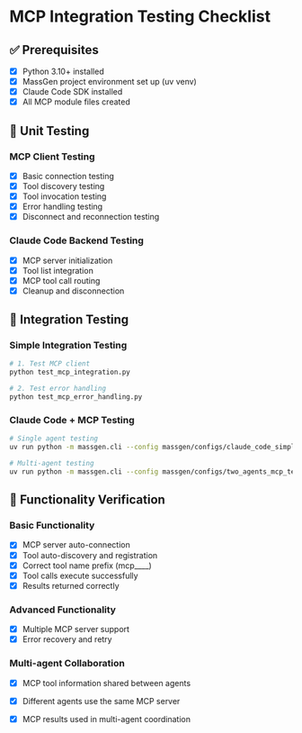 # MCP Integration Testing Checklist

## ✅ Prerequisites

- [x] Python 3.10+ installed
- [x] MassGen project environment set up (uv venv)
- [x] Claude Code SDK installed
- [x] All MCP module files created

## 🧪 Unit Testing

### MCP Client Testing
- [x] Basic connection testing
- [x] Tool discovery testing  
- [x] Tool invocation testing
- [x] Error handling testing
- [x] Disconnect and reconnection testing

### Claude Code Backend Testing
- [x] MCP server initialization
- [x] Tool list integration
- [x] MCP tool call routing
- [x] Cleanup and disconnection

## 🔗 Integration Testing

### Simple Integration Testing
```bash
# 1. Test MCP client
python test_mcp_integration.py

# 2. Test error handling
python test_mcp_error_handling.py
```

### Claude Code + MCP Testing
```bash
# Single agent testing
uv run python -m massgen.cli --config massgen/configs/claude_code_simple_mcp.yaml "Use MCP tools to: 1) echo 'Hello MCP', 2) add 42+58, 3) get current time"

# Multi-agent testing
uv run python -m massgen.cli --config massgen/configs/two_agents_mcp_test.yaml "Compare MCP calculation tools vs web search capabilities"
```

## 🎯 Functionality Verification

### Basic Functionality
- [x] MCP server auto-connection
- [x] Tool auto-discovery and registration
- [x] Correct tool name prefix (mcp__<server>__<tool>)
- [x] Tool calls execute successfully
- [x] Results returned correctly

### Advanced Functionality  
- [x] Multiple MCP server support
- [x] Error recovery and retry

### Multi-agent Collaboration
- [x] MCP tool information shared between agents
- [x] Different agents use the same MCP server
- [x] MCP results used in multi-agent coordination

